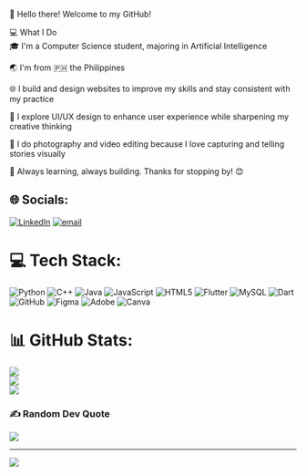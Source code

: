 👋 Hello there!
Welcome to my GitHub!

💻 What I Do<br>
🎓 I'm a Computer Science student, majoring in Artificial Intelligence<br>

🌏 I'm from 🇵🇭 the Philippines<br>

🌐 I build and design websites to improve my skills and stay consistent with my practice<br>

🎨 I explore UI/UX design to enhance user experience while sharpening my creative thinking<br>

📸 I do photography and video editing because I love capturing and telling stories visually<br>

🎯 Always learning, always building.
Thanks for stopping by! 😊


## 🌐 Socials:
[![LinkedIn](https://img.shields.io/badge/LinkedIn-%230077B5.svg?logo=linkedin&logoColor=white)](https://linkedin.com/in/https://www.linkedin.com/in/aaron-torres-7131a6367/) [![email](https://img.shields.io/badge/Email-D14836?logo=gmail&logoColor=white)](mailto:20torresaaron@gmail.com) 

# 💻 Tech Stack:
![Python](https://img.shields.io/badge/python-3670A0?style=for-the-badge&logo=python&logoColor=ffdd54) ![C++](https://img.shields.io/badge/c++-%2300599C.svg?style=for-the-badge&logo=c%2B%2B&logoColor=white) ![Java](https://img.shields.io/badge/java-%23ED8B00.svg?style=for-the-badge&logo=openjdk&logoColor=white) ![JavaScript](https://img.shields.io/badge/javascript-%23323330.svg?style=for-the-badge&logo=javascript&logoColor=%23F7DF1E) ![HTML5](https://img.shields.io/badge/html5-%23E34F26.svg?style=for-the-badge&logo=html5&logoColor=white) ![Flutter](https://img.shields.io/badge/Flutter-%2302569B.svg?style=for-the-badge&logo=Flutter&logoColor=white) ![MySQL](https://img.shields.io/badge/mysql-4479A1.svg?style=for-the-badge&logo=mysql&logoColor=white) ![Dart](https://img.shields.io/badge/dart-%230175C2.svg?style=for-the-badge&logo=dart&logoColor=white) ![GitHub](https://img.shields.io/badge/github-%23121011.svg?style=for-the-badge&logo=github&logoColor=white) ![Figma](https://img.shields.io/badge/figma-%23F24E1E.svg?style=for-the-badge&logo=figma&logoColor=white) ![Adobe](https://img.shields.io/badge/adobe-%23FF0000.svg?style=for-the-badge&logo=adobe&logoColor=white) ![Canva](https://img.shields.io/badge/Canva-%2300C4CC.svg?style=for-the-badge&logo=Canva&logoColor=white)
# 📊 GitHub Stats:
![](https://github-readme-stats.vercel.app/api?username=aaronraiftorres&theme=dark&hide_border=false&include_all_commits=false&count_private=false)<br/>
![](https://nirzak-streak-stats.vercel.app/?user=aaronraiftorres&theme=dark&hide_border=false)<br/>
![](https://github-readme-stats.vercel.app/api/top-langs/?username=aaronraiftorres&theme=dark&hide_border=false&include_all_commits=false&count_private=false&layout=compact)

### ✍️ Random Dev Quote
![](https://quotes-github-readme.vercel.app/api?type=horizontal&theme=gruvbox)

---
[![](https://visitcount.itsvg.in/api?id=aaronraiftorres&icon=0&color=8)](https://visitcount.itsvg.in)

<!-- Proudly created with GPRM ( https://gprm.itsvg.in ) -->
